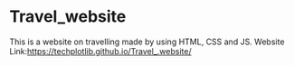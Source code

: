 # Travel_website
This is a website on travelling made by using HTML, CSS and JS.
Website Link:https://techplotlib.github.io/Travel_.website/
